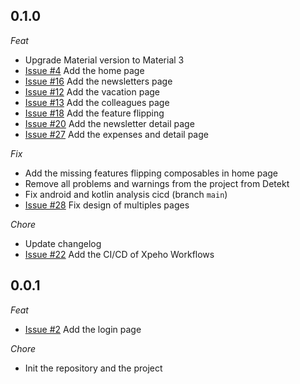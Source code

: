 ## 0.1.0

_Feat_

- Upgrade Material version to Material 3
- [Issue #4](https://github.com/XPEHO/XpeApp/issues/4) Add the home page
- [Issue #16](https://github.com/XPEHO/XpeApp/issues/16) Add the newsletters page
- [Issue #12](https://github.com/XPEHO/XpeApp/issues/12) Add the vacation page
- [Issue #13](https://github.com/XPEHO/XpeApp/issues/13) Add the colleagues page
- [Issue #18](https://github.com/XPEHO/XpeApp/issues/18) Add the feature flipping
- [Issue #20](https://github.com/XPEHO/XpeApp/issues/20) Add the newsletter detail page
- [Issue #27](https://github.com/XPEHO/XpeApp/issues/27) Add the expenses and detail page

_Fix_

- Add the missing features flipping composables in home page
- Remove all problems and warnings from the project from Detekt
- Fix android and kotlin analysis cicd (branch `main`)
- [Issue #28](https://github.com/XPEHO/XpeApp/issues/28) Fix design of multiples pages

_Chore_

- Update changelog
- [Issue #22](https://github.com/XPEHO/XpeApp/issues/22) Add the CI/CD of Xpeho Workflows

## 0.0.1

_Feat_

- [Issue #2](https://github.com/XPEHO/XpeApp/issues/2) Add the login page

_Chore_

- Init the repository and the project
